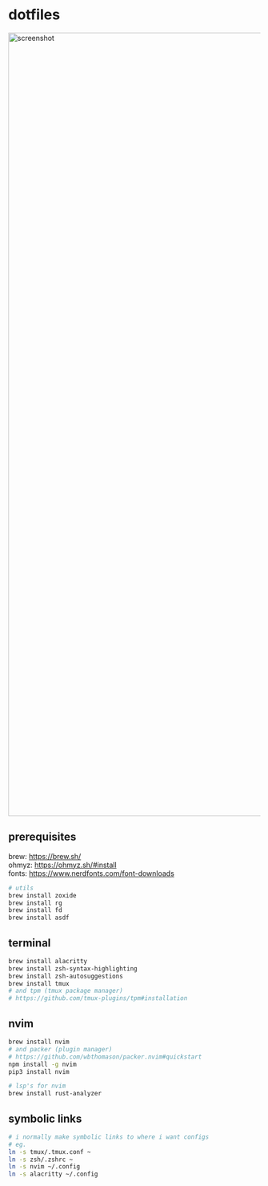 # dotfiles

<img width="1564" alt="screenshot" src="https://user-images.githubusercontent.com/2248455/159801536-6a5641d5-756c-4429-982e-6c04462d45ba.png">

## prerequisites

brew: https://brew.sh/  
ohmyz: https://ohmyz.sh/#install  
fonts: https://www.nerdfonts.com/font-downloads  

```bash
# utils
brew install zoxide
brew install rg
brew install fd
brew install asdf
```

## terminal
```bash
brew install alacritty
brew install zsh-syntax-highlighting
brew install zsh-autosuggestions
brew install tmux
# and tpm (tmux package manager)
# https://github.com/tmux-plugins/tpm#installation
```

## nvim
```bash
brew install nvim
# and packer (plugin manager)
# https://github.com/wbthomason/packer.nvim#quickstart
npm install -g nvim
pip3 install nvim

# lsp's for nvim
brew install rust-analyzer
```

## symbolic links
```bash
# i normally make symbolic links to where i want configs
# eg.
ln -s tmux/.tmux.conf ~ 
ln -s zsh/.zshrc ~
ln -s nvim ~/.config
ln -s alacritty ~/.config
```
